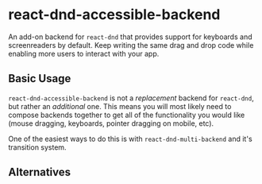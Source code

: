 # react-dnd-accessible-backend

An add-on backend for `react-dnd` that provides support for keyboards and screenreaders by default.
Keep writing the same drag and drop code while enabling more users to interact with your app.

## Basic Usage

`react-dnd-accessible-backend` is not a _replacement_ backend for `react-dnd`, but rather an
_additional_ one. This means you will most likely need to compose backends together to get all of
the functionality you would like (mouse dragging, keyboards, pointer dragging on mobile, etc).

One of the easiest ways to do this is with `react-dnd-multi-backend` and it's transition system.

## Alternatives
